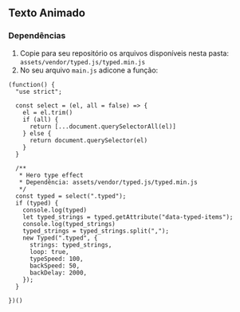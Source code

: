 ## Texto Animado

### Dependências

1. Copie para seu repositório os arquivos disponíveis nesta pasta: `assets/vendor/typed.js/typed.min.js`
2. No seu arquivo `main.js` adicone a função: 
``` 
(function() {
  "use strict";
  
  const select = (el, all = false) => {
    el = el.trim()
    if (all) {
      return [...document.querySelectorAll(el)]
    } else {
      return document.querySelector(el)
    }
  }
  
  /**
   * Hero type effect
   * Dependência: assets/vendor/typed.js/typed.min.js
   */
  const typed = select(".typed");
  if (typed) {
    console.log(typed)
    let typed_strings = typed.getAttribute("data-typed-items");
    console.log(typed_strings)
    typed_strings = typed_strings.split(",");
    new Typed(".typed", {
      strings: typed_strings,
      loop: true,
      typeSpeed: 100,
      backSpeed: 50,
      backDelay: 2000,
    });
  }

})()
```
